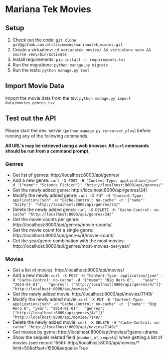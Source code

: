 # Mariana Tek Movies

## Setup
1. Check out the code: `git clone git@github.com:bfitzsimmons/marianatek_movies.git
`
1. Create a virtualenv: `cd marianatek_movies/ && virtualenv venv && source venv/bin/activate`
1. Install requirements: `pip install -r requirements.txt`
1. Run the migrations: `python manage.py migrate`
1. Run the tests: `python manage.py test`

## Import Movie Data
Import the movie data from the tsv: `python manage.py import data/movies_genres.tsv`

## Test out the API
Please start the dev. server (`python manage.py runserver_plus`) before running any of the following commands.

**All URL's may be retrieved using a web browser. All `curl` commands should be run from a command prompt.**

### Genres
* Get list of genres: http://localhost:8000/api/genres/
* Add a new genre: `curl -X POST -H "Content-Type: application/json" -d '{"name": "Science Fiction"}' "http://localhost:8000/api/genres/"`
* Get the newly added genre: http://localhost:8000/api/genres/24/
* Modify the newly added genre: `curl -X PUT -H "Content-Type: application/json" -H "Cache-Control: no-cache" -d '{"name": "SciFy"}' "http://localhost:8000/api/genres/24/"`
* Delete the newly added genre: `curl -X DELETE -H "Cache-Control: no-cache" "http://localhost:8000/api/genres/24/"`
* Get the movie counts per genre: http://localhost:8000/api/genres/movie-counts/
* Get the movie count for a single genre: http://localhost:8000/api/genres/9/movie-count/
* Get the year/genre combination with the most movies: http://localhost:8000/api/genres/most-movies-per-year/

### Movies
* Get a list of movies: http://localhost:8000/api/movies/
* Add a new movie: `curl -X POST -H "Content-Type: application/json" -H "Cache-Control: no-cache" -d '{"name": "Big Hero 6",	"year": "2014-01-01",	"genres": ["http://localhost:8000/api/genres/4/"]}' "http://localhost:8000/api/movies/"`
* Get the newly added movie: http://localhost:8000/api/movies/7149/
* Modify the newly added movie: `curl -X PUT -H "Content-Type: application/json" -H "Cache-Control: no-cache" -d '{"name": "Big Hero 6", "year": "2014-01-01",	"genres": ["http://localhost:8000/api/genres/4/"]}' "http://localhost:8000/api/movies/7149/"`
* Delete the newly added movie: `curl -X DELETE -H "Cache-Control: no-cache" "http://localhost:8000/api/movies/7149/"`
* Get movies by genre: http://localhost:8000/api/movies/?genre=drama
* Show the sequels related field (`number_of_sequels`) when getting a list of movies (see record 1556): http://localhost:8000/api/movies/?limit=50&offset=1550&sequels=True

